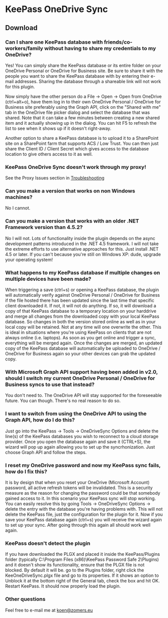 # KeePass OneDrive Sync

## Download ##

### Can I share one KeePass database with friends/co-workers/family without having to share my credentials to my OneDrive? ###

Yes! You can simply share the KeePass database or its entire folder on your OneDrive Personal or OneDrive for Business site. Be sure to share it with the people you want to share the KeePass database with by entering their e-mail addresses. Sharing the database through a shareable link will not work for this plugin.

Now simply have the other person do a File -> Open -> Open from OneDrive (ctrl+alt+o), have them log in to their own OneDrive Personal / OneDrive for Business site preferably using the Graph API, click on the "Shared with me" tab in the OneDrive file picker dialog and select the database that was shared. Note that it can take a few minutes between creating a new shared item and it actually showing up in the dialog. You can hit F5 to refresh the list to see when it shows up if it doesn't right-away.

Another option to share a KeePass database is to upload it to a SharePoint site on a SharePoint farm that supports ACS / Low Trust. You can then just share the Client ID / Client Secret which gives access to the database location to give others access to it as well.

### KeePass OneDrive Sync doesn't work through my proxy! ###

 See the Proxy Issues section in [Troubleshooting](./Troubleshooting.md)

### Can you make a version that works on non Windows machines? ###

No I cannot.

### Can you make a version that works with an older .NET Framework version than 4.5.2? ###

No I will not. Lots of functionality inside the plugin depends on the async development patterns introduced in the .NET 4.5 framework. I will not take the extreme efforts to use alternative approaches for this. Just install .NET 4.5 or later. If you can't because you're still on Windows XP: dude, upgrade your operating system!

### What happens to my KeePass database if multiple changes on multiple devices have been made? ###

When triggering a save (ctrl+s) or opening a KeePass database, the plugin will automatically verify against OneDrive Personal / OneDrive for Business if the file hosted there has been updated since the last time that specific client downloaded it. If not, it will not do anything. If so, it will download a copy of that KeePass database to a temporary location on your harddrive and merge all changes from the downloaded copy with your local KeePass database. So changes in both the version stored online as well as in your local copy will be retained. Not at any time will one overwrite the other. This is ideal in situations where you're using KeePass on clients that are not always online (i.e. laptops). As soon as you get online and trigger a sync, everything will be merged again. Once the changes are merged, an updated copy of the KeePass database will automatically be uploaded to OneDrive / OneDrive for Business again so your other devices can grab the updated copy.

### With Microsoft Graph API support having been added in v2.0, should I switch my current OneDrive Personal / OneDrive for Business syncs to use that instead? ###

You don't need to. The OneDrive API will stay supported for the foreseeable future. You can though. There's no real reason to do so.

### I want to switch from using the OneDrive API to using the Graph API, how do I do this? ###

Just go into the KeePass -> Tools -> OneDriveSync Options and delete the line(s) of the KeePass databases you wish to reconnect to a cloud storage provider. Once you open the database again and save it (CTRL+S), the wizard will pop up again allowing you to set up the syncrhonization. Just choose Graph API and follow the steps.

### I reset my OneDrive password and now my KeePass sync fails, how do I fix this? ###

It is by design that when you reset your OneDrive (Microsoft Account) password, all active refresh tokens will be invalidated. This is a security measure as the reason for changing the password could be that somebody gained access to it. In this scenario your KeePass sync will stop working. You can easily resolve this by going Tools -> OneDriveSync Options -> delete the entry with the database you're having problems with. This will not delete the KeePass file, just the configuration for the plugin for it. Now if you save your KeePass database again (ctrl+s) you will receive the wizard again to set up your sync. After going through this again all should work well again.

### KeePass doesn't detect the plugin ###

If you have downloaded the PLGX and placed it inside the KeePass/Plugins folder (typically C:\Program Files (x86)\KeePass Password Safe 2\Plugins) and it doesn't show its functionality, ensure that the PLGX file is not blocked. By default it will be. go to the Plugins folder, right click the KeeOneDriveSync.plgx file and go to its properties. If it shows an option to Unblock it at the bottom right of the General tab, check the box and hit OK. Restart KeePass. It should now properly load the plugin.

### Other questions ###

Feel free to e-mail me at koen@zomers.eu
